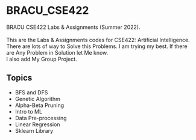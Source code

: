 # BRACU_CSE422

BRACU CSE422 Labs &amp; Assignments (Summer 2022). <br> <br>
This are the Labs & Assignments codes for CSE422: Artificial Intelligence. There are lots of way to Solve this Problems. I am trying my best. If there are Any Problem in Solution let Me know.<br>
I also add My Group Project.

<h2>Topics</h2>
<ul>
  <li>BFS and DFS</li>
  <li>Genetic Algorithm</li>
  <li>Alpha-Beta Pruning</li>
  <li>Intro to ML</li>
  <li>Data Pre-processing</li>
  <li>Linear Regression</li>
  <li>Sklearn Library</li>
</ul>
